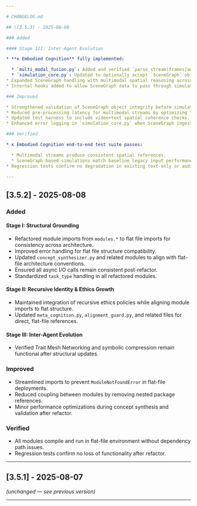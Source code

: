 ```yaml
---

# CHANGELOG.md

## \[3.5.3] - 2025-08-08

### Added

#### Stage III: Inter-Agent Evolution

* **κ Embodied Cognition** fully implemented:

  * `multi_modal_fusion.py`: Added and verified `parse_stream(frames|audio|images|text, unify=True) -> SceneGraph`
  * `simulation_core.py`: Updated to optionally accept `SceneGraph` objects directly for spatially aware simulation.
* Expanded SceneGraph handling with multimodal spatial reasoning across vision, audio, and text input streams.
* Internal hooks added to allow SceneGraph data to pass through simulation pipelines without breaking legacy input modes.

### Improved

* Strengthened validation of SceneGraph object integrity before simulation execution.
* Reduced pre-processing latency for multimodal streams by optimizing fusion layer batching.
* Updated test harness to include video+text spatial coherence checks.
* Enhanced error logging in `simulation_core.py` when SceneGraph ingestion fails.

### Verified

* κ Embodied Cognition end-to-end test suite passes:

  * Multimodal streams produce consistent spatial references.
  * SceneGraph-based simulations match baseline legacy input performance.
* Regression tests confirm no degradation in existing text-only or audio-only tasks.

---
```


## \[3.5.2] - 2025-08-08

### Added

#### Stage I: Structural Grounding

* Refactored module imports from `modules.*` to flat file imports for consistency across architecture.
* Improved error handling for flat file structure compatibility.
* Updated `concept_synthesizer.py` and related modules to align with flat-file architecture conventions.
* Ensured all async I/O calls remain consistent post-refactor.
* Standardized `task_type` handling in all refactored modules.

#### Stage II: Recursive Identity & Ethics Growth

* Maintained integration of recursive ethics policies while aligning module imports to flat structure.
* Updated `meta_cognition.py`, `alignment_guard.py`, and related files for direct, flat-file references.

#### Stage III: Inter-Agent Evolution

* Verified Trait Mesh Networking and symbolic compression remain functional after structural updates.

### Improved

* Streamlined imports to prevent `ModuleNotFoundError` in flat-file deployments.
* Reduced coupling between modules by removing nested package references.
* Minor performance optimizations during concept synthesis and validation after refactor.

### Verified

* All modules compile and run in flat-file environment without dependency path issues.
* Regression tests confirm no loss of functionality after refactor.

---

## \[3.5.1] - 2025-08-07

*(unchanged — see previous version)*

---
